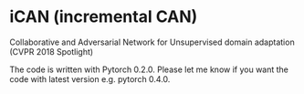 # iCAN (incremental CAN)
Collaborative and Adversarial Network for Unsupervised domain adaptation (CVPR 2018 Spotlight)

The code is written with Pytorch 0.2.0. Please let me know if you want the code with latest version e.g. pytorch 0.4.0.
